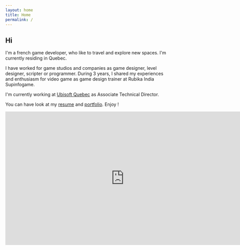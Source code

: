 ```yaml
---
layout: home
title: Home
permalink: /
---
```


## Hi
I'm a french game developer, who like to travel and explore new spaces.
I'm currently residing in Quebec.

I have worked for game studios and companies as game designer, level designer, scripter or programmer.
During 3 years, I shared my experiences and enthusiasm for video game as game design trainer at Rubika India Supinfogame.

I'm currently working at <a href="https://quebec.ubisoft.com/en">Ubisoft Quebec</a> as Associate Technical Director.


You can have look at my <a href="http://www.cyrildupont.fr/?page=about">resume</a> and <a href="http://www.cyrildupont.fr/?page=portfolio">portfolio</a>.
Enjoy !



<iframe width="740" height="416" src="https://www.youtube.com/embed/videoseries?list=PL7yJFufBf4nRZikjfhlXX-fbBURA_IVaQ&amp;autoplay=0&amp;controls=1" frameborder="0" allowfullscreen></iframe>

